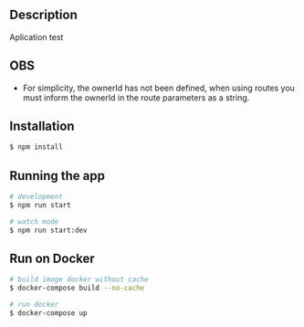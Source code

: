 ## Description

Aplication test

## OBS

- For simplicity, the ownerId has not been defined, when using routes you must inform the ownerId in the route parameters as a string.

## Installation

```bash
$ npm install
```

## Running the app

```bash
# development
$ npm run start

# watch mode
$ npm run start:dev
```

## Run on Docker

```bash
# build image docker without cache
$ docker-compose build --no-cache

# run docker
$ docker-compose up
```
